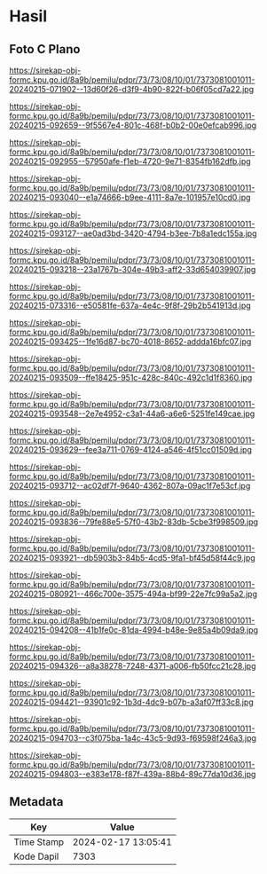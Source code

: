 # Hasil

## Foto C Plano

https://sirekap-obj-formc.kpu.go.id/8a9b/pemilu/pdpr/73/73/08/10/01/7373081001011-20240215-071902--13d60f26-d3f9-4b90-822f-b06f05cd7a22.jpg

https://sirekap-obj-formc.kpu.go.id/8a9b/pemilu/pdpr/73/73/08/10/01/7373081001011-20240215-092659--9f5567e4-801c-468f-b0b2-00e0efcab996.jpg

https://sirekap-obj-formc.kpu.go.id/8a9b/pemilu/pdpr/73/73/08/10/01/7373081001011-20240215-092955--57950afe-f1eb-4720-9e71-8354fb162dfb.jpg

https://sirekap-obj-formc.kpu.go.id/8a9b/pemilu/pdpr/73/73/08/10/01/7373081001011-20240215-093040--e1a74666-b9ee-4111-8a7e-101957e10cd0.jpg

https://sirekap-obj-formc.kpu.go.id/8a9b/pemilu/pdpr/73/73/08/10/01/7373081001011-20240215-093127--ae0ad3bd-3420-4794-b3ee-7b8a1edc155a.jpg

https://sirekap-obj-formc.kpu.go.id/8a9b/pemilu/pdpr/73/73/08/10/01/7373081001011-20240215-093218--23a1767b-304e-49b3-aff2-33d654039907.jpg

https://sirekap-obj-formc.kpu.go.id/8a9b/pemilu/pdpr/73/73/08/10/01/7373081001011-20240215-073316--e50581fe-637a-4e4c-9f8f-29b2b541913d.jpg

https://sirekap-obj-formc.kpu.go.id/8a9b/pemilu/pdpr/73/73/08/10/01/7373081001011-20240215-093425--1fe16d87-bc70-4018-8652-addda16bfc07.jpg

https://sirekap-obj-formc.kpu.go.id/8a9b/pemilu/pdpr/73/73/08/10/01/7373081001011-20240215-093509--ffe18425-951c-428c-840c-492c1d1f8360.jpg

https://sirekap-obj-formc.kpu.go.id/8a9b/pemilu/pdpr/73/73/08/10/01/7373081001011-20240215-093548--2e7e4952-c3a1-44a6-a6e6-5251fe149cae.jpg

https://sirekap-obj-formc.kpu.go.id/8a9b/pemilu/pdpr/73/73/08/10/01/7373081001011-20240215-093629--fee3a711-0769-4124-a546-4f51cc01509d.jpg

https://sirekap-obj-formc.kpu.go.id/8a9b/pemilu/pdpr/73/73/08/10/01/7373081001011-20240215-093712--ac02df7f-9640-4362-807a-09ac1f7e53cf.jpg

https://sirekap-obj-formc.kpu.go.id/8a9b/pemilu/pdpr/73/73/08/10/01/7373081001011-20240215-093836--79fe88e5-57f0-43b2-83db-5cbe3f998509.jpg

https://sirekap-obj-formc.kpu.go.id/8a9b/pemilu/pdpr/73/73/08/10/01/7373081001011-20240215-093921--db5903b3-84b5-4cd5-9fa1-bf45d58f44c9.jpg

https://sirekap-obj-formc.kpu.go.id/8a9b/pemilu/pdpr/73/73/08/10/01/7373081001011-20240215-080921--466c700e-3575-494a-bf99-22e7fc99a5a2.jpg

https://sirekap-obj-formc.kpu.go.id/8a9b/pemilu/pdpr/73/73/08/10/01/7373081001011-20240215-094208--41b1fe0c-81da-4994-b48e-9e85a4b09da9.jpg

https://sirekap-obj-formc.kpu.go.id/8a9b/pemilu/pdpr/73/73/08/10/01/7373081001011-20240215-094326--a8a38278-7248-4371-a006-fb50fcc21c28.jpg

https://sirekap-obj-formc.kpu.go.id/8a9b/pemilu/pdpr/73/73/08/10/01/7373081001011-20240215-094421--93901c92-1b3d-4dc9-b07b-a3af07ff33c8.jpg

https://sirekap-obj-formc.kpu.go.id/8a9b/pemilu/pdpr/73/73/08/10/01/7373081001011-20240215-094703--c3f075ba-1a4c-43c5-9d93-f69598f246a3.jpg

https://sirekap-obj-formc.kpu.go.id/8a9b/pemilu/pdpr/73/73/08/10/01/7373081001011-20240215-094803--e383e178-f87f-439a-88b4-89c77da10d36.jpg


## Metadata

| Key        | Value               |
| ---------- | ------------------- |
| Time Stamp | 2024-02-17 13:05:41 |
| Kode Dapil | 7303                |



